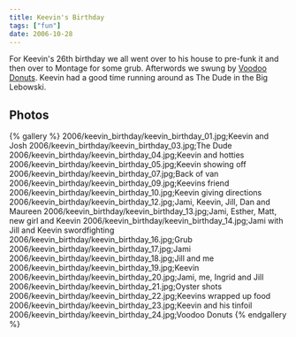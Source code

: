 ```yaml
---
title: Keevin's Birthday
tags: ["fun"]
date: 2006-10-28
---
```

For Keevin's 26th birthday we all went over to his house to pre-funk it and then over to Montage for some grub.  Afterwords we swung by <a href="http://www.voodoodoughnut.com/">Voodoo Donuts</a>.  Keevin had a good time running around as The Dude in the Big Lebowski.

## Photos 

{% gallery %} 
2006/keevin_birthday/keevin_birthday_01.jpg;Keevin and Josh
2006/keevin_birthday/keevin_birthday_03.jpg;The Dude
2006/keevin_birthday/keevin_birthday_04.jpg;Keevin and hotties
2006/keevin_birthday/keevin_birthday_05.jpg;Keevin showing off
2006/keevin_birthday/keevin_birthday_07.jpg;Back of van
2006/keevin_birthday/keevin_birthday_09.jpg;Keevins friend
2006/keevin_birthday/keevin_birthday_10.jpg;Keevin giving directions
2006/keevin_birthday/keevin_birthday_12.jpg;Jami, Keevin, Jill, Dan and Maureen
2006/keevin_birthday/keevin_birthday_13.jpg;Jami, Esther, Matt, new girl and Keevin
2006/keevin_birthday/keevin_birthday_14.jpg;Jami with Jill and Keevin swordfighting
2006/keevin_birthday/keevin_birthday_16.jpg;Grub
2006/keevin_birthday/keevin_birthday_17.jpg;Jami
2006/keevin_birthday/keevin_birthday_18.jpg;Jill and me
2006/keevin_birthday/keevin_birthday_19.jpg;Keevin
2006/keevin_birthday/keevin_birthday_20.jpg;Jami, me, Ingrid and Jill
2006/keevin_birthday/keevin_birthday_21.jpg;Oyster shots
2006/keevin_birthday/keevin_birthday_22.jpg;Keevins wrapped up food
2006/keevin_birthday/keevin_birthday_23.jpg;Keevin and his tinfoil
2006/keevin_birthday/keevin_birthday_24.jpg;Voodoo Donuts
{% endgallery %}

